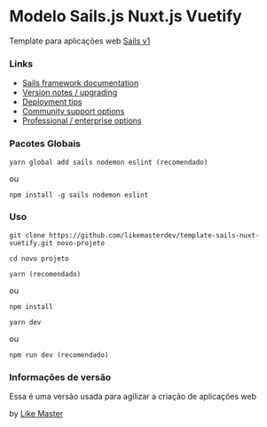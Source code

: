 # Modelo Sails.js Nuxt.js Vuetify

Template para aplicações web [Sails v1](https://sailsjs.com)


### Links

+ [Sails framework documentation](https://sailsjs.com/get-started)
+ [Version notes / upgrading](https://sailsjs.com/documentation/upgrading)
+ [Deployment tips](https://sailsjs.com/documentation/concepts/deployment)
+ [Community support options](https://sailsjs.com/support)
+ [Professional / enterprise options](https://sailsjs.com/enterprise)

### Pacotes Globais

`yarn global add sails nodemon eslint (recomendado)`

ou

`npm install -g sails nodemon eslint`

### Uso

`git clone https://github.com/likemasterdev/template-sails-nuxt-vuetify.git novo-projeto`

`cd novo projeto`

`yarn (recomendado)`

ou

`npm install`

`yarn dev`

ou

`npm run dev (recomendado)`

### Informações de versão

Essa é uma versão usada para agilizar a criação de aplicações web

<!-- Internally, Sails used [`sails-generate@1.16.13`](https://github.com/balderdashy/sails-generate/tree/v1.16.13/lib/core-generators/new). -->



<!--
Note:  Generators are usually run using the globally-installed `sails` CLI (command-line interface).  This CLI version is _environment-specific_ rather than app-specific, thus over time, as a project's dependencies are upgraded or the project is worked on by different developers on different computers using different versions of Node.js, the Sails dependency in its package.json file may differ from the globally-installed Sails CLI release it was originally generated with.  (Be sure to always check out the relevant [upgrading guides](https://sailsjs.com/upgrading) before upgrading the version of Sails used by your app.  If you're stuck, [get help here](https://sailsjs.com/support).)
-->

by [Like Master](https://likemaster.dev)
